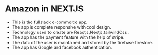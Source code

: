 # Amazon in NEXTJS

* This is the fullstack e-commerce app.
* The app is complete responsive with cool design.
* Technology used to create are Reactjs,Nextjs,tailwindCss .
* The app has the payment feature with the help of stripe.
* The data of the user is maintained and stored by the firebase firestore.
* The app has Google and facebook authentication.




